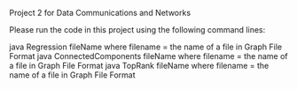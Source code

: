 Project 2 for Data Communications and Networks

Please run the code in this project using the following command lines:

java Regression fileName
where filename = the name of a file in Graph File Format 
java ConnectedComponents fileName 
where filename = the name of a file in Graph File Format 
java TopRank fileName 
where filename = the name of a file in Graph File Format 
